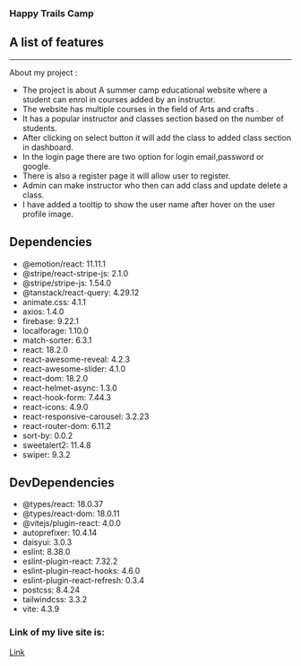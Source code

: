 ### Happy Trails Camp

## A list of features
***
About my project :
* The project is about A summer camp educational website where a student can enrol in courses added by an instructor.
* The website has multiple courses in the field of Arts and crafts .
* It has a popular instructor and classes section based on the number of students.
* After clicking on select button it will add the class to added class section in dashboard.
* In the login page there are two option for login email,password or google.
* There is also a register page it will allow user to register.
* Admin can make instructor who then can add class and update delete a class. 
* I have added a tooltip to show the user name after hover on the user profile image.


## Dependencies

* @emotion/react: 11.11.1
* @stripe/react-stripe-js: 2.1.0
* @stripe/stripe-js: 1.54.0
* @tanstack/react-query: 4.29.12
* animate.css: 4.1.1
* axios: 1.4.0
* firebase: 9.22.1
* localforage: 1.10.0
* match-sorter: 6.3.1
* react: 18.2.0
* react-awesome-reveal: 4.2.3
* react-awesome-slider: 4.1.0
* react-dom: 18.2.0
* react-helmet-async: 1.3.0
* react-hook-form: 7.44.3
* react-icons: 4.9.0
* react-responsive-carousel: 3.2.23
* react-router-dom: 6.11.2
* sort-by: 0.0.2
* sweetalert2: 11.4.8
* swiper: 9.3.2

## DevDependencies

* @types/react: 18.0.37
* @types/react-dom: 18.0.11
* @vitejs/plugin-react: 4.0.0
* autoprefixer: 10.4.14
* daisyui: 3.0.3
* eslint: 8.38.0
* eslint-plugin-react: 7.32.2
* eslint-plugin-react-hooks: 4.6.0
* eslint-plugin-react-refresh: 0.3.4
* postcss: 8.4.24
* tailwindcss: 3.3.2
* vite: 4.3.9

### Link of my live site is:

[Link](https://summer-camp-35bc5.web.app/)